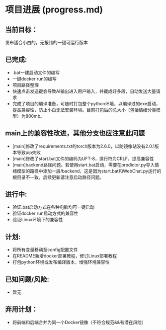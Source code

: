 # 项目进展 (progress.md)

## 当前目标：

发布适合小白的，无报错的一键可运行版本


## 已完成:

- .bat一建启动文件的编写
- 一键docker run的编写
- 项目路径整理
- 快速点击发送键会导致AI输出进入用户输入，并截成好多段，自动发送大量请求
- 完成了项目的编译准备，可随时打包整个python环境，以编译过的exe启动，提高兼容性，防止小白无法安装环境。目前打包后的总大小（包括情绪分类模型）为800mb。

## main上的兼容性改进，其他分支也应注意此问题

- [main]修改了requirements.txt的torch版本为2.6.0，以防镜像站没有2.0.1版本导致pip失败
- [main]修改了start.bat文件的编码为UFT-8，换行符为CRLF，提高兼容性
- [main]backend路径问题。若使用start.bat启动，需要在predictor.py导入情绪模型的路径中添加一层/backend，这是因为start.bat和WebChat.py运行的根目录不一致，后续更新请注意启动路径问题。

## 进行中:

- 验证.bat启动方式在各种电脑均可一键启动
- 验证docker run启动方式的兼容性
- 验证Linux环境下的兼容性

## 计划:

- 将所有变量移动至config配置文件
- 在README新增docker部署教程，修订Linux部署教程
- 打包python环境或发布编译版本，增强环境兼容性

## 已知问题/风险:

- 暂无

## 弃用计划：
- 将前端和后端合并为同一个Docker镜像（不符合规范&&有潜在风险）
